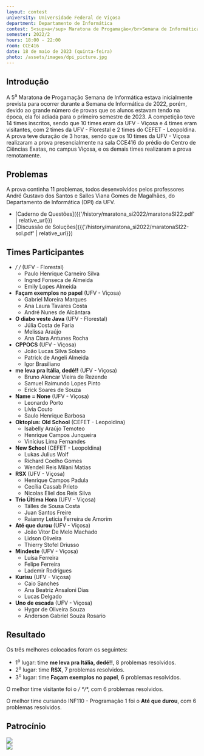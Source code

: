 ```yaml
---
layout: contest
university: Universidade Federal de Viçosa
department: Departamento de Informática
contest: 5<sup>a</sup> Maratona de Progamação</br>Semana de Informática
semester: 2022/2
hours: 18:00 - 22:00
room: CCE416
date: 18 de maio de 2023 (quinta-feira)
photo: /assets/images/dpi_picture.jpg
---
```


## Introdução

A 5<sup>a</sup> Maratona de Progamação Semana de Informática estava inicialmente prevista para ocorrer durante a Semana de Informática de 2022,
porém, devido ao grande número de provas que os alunos estavam tendo na época, ela foi adiada para o primeiro semestre de 2023. A competição teve 14 times inscritos, sendo que 10 times eram da UFV - Viçosa e 4 times eram visitantes, com 2 times da UFV - Florestal e 2 times do CEFET - Leopoldina. A prova teve duração de 3 horas, sendo que os 10 times da UFV - Viçosa realizaram a prova presencialmente na sala CCE416 do prédio do Centro de Ciências Exatas, no campus Viçosa, e os demais times realizaram a prova remotamente.  

## Problemas

A prova continha 11 problemas, todos desenvolvidos pelos professores André Gustavo dos Santos e Salles Viana Gomes de Magalhães, do Departamento de Informática (DPI) da UFV.

- [Caderno de Questões]({{'/history/maratona_si2022/maratonaSI22.pdf' | relative_url}})
- [Discussão de Soluções]({{'/history/maratona_si2022/maratonaSI22-sol.pdf' | relative_url}})

## Times Participantes

- **/* */** (UFV - Florestal)
   - Paulo Henrique Carneiro Silva 	
   - Ingred Fonseca de Almeida
   - Emily Lopes Almeida
- **Façam exemplos no papel** (UFV - Viçosa)
   - Gabriel Moreira Marques	
   - Ana Laura Tavares Costa
   - André Nunes de Alcântara
- **O diabo veste Java** (UFV - Florestal)
   - Júlia Costa de Faria		
   - Melissa Araújo
   - Ana Clara Antunes Rocha
- **CPPOCS** (UFV - Viçosa)
   - João Lucas Silva Solano 		
   - Patrick de Angeli Almeida
   - Igor Brasiliano
- **me leva pra Itália, dedé!!** (UFV - Viçosa)
   - Bruno Alencar Vieira de Rezende
   - Samuel Raimundo Lopes Pinto
   - Erick Soares de Souza
- **Name = None** (UFV - Viçosa)
   - Leonardo Porto	
   - Lívia Couto
   - Saulo Henrique Barbosa
- **Oktoplus: Old School** (CEFET - Leopoldina)
   - Isabelly Araújo Temoteo		
   - Henrique Campos Junqueira
   - Vinícius Lima Fernandes
- **New School** (CEFET - Leopoldina)
   - Lukas Julius Wolf		
   - Richard Coelho Gomes
   - Wendell Reis Milani Matias
- **RSX** (UFV - Viçosa)
   - Henrique Campos Padula		
   - Cecília Cassab Prieto
   - Nicolas Eliel dos Reis Silva
- **Trio Última Hora** (UFV - Viçosa)
   - Tálles de Sousa Costa	
   - Juan Santos Freire	
   - Raianny Leticia Ferreira de Amorim
- **Até que durou** (UFV - Viçosa)
   - João Vitor De Melo Machado	
   - Lidson Oliveira	
   - Thierry Stofel Driusso
- **Mindeste** (UFV - Viçosa)
   - Luísa Ferreira 	 	
   - Felipe Ferreira
   - Lademir Rodrigues 
- **Kurisu** (UFV - Viçosa)
   - Caio Sanches 	 	
   - Ana Beatriz Ansaloni Dias
   - Lucas Delgado
- **Uno de escada** (UFV - Viçosa)
   - Hygor de Oliveira Souza	
   - Anderson Gabriel Souza Rosario 

## Resultado

Os três melhores colocados foram os seguintes:
- 1<sup>o</sup>  lugar: time **me leva pra Itália, dedé!!**, 8 problemas resolvidos.
- 2<sup>o</sup>  lugar: time **RSX**, 7 problemas resolvidos.
- 3<sup>o</sup>  lugar: time **Façam exemplos no papel**, 6 problemas resolvidos.

O melhor time visitante foi o **/* */**, com 6 problemas resolvidos.

O melhor time cursando INF110 - Programação 1 foi o **Até que durou**, com 6 problemas resolvidos.

## Patrocínio

<div class="contest-sponsors">
   <div>
      <a href="https://www.sydle.com/br/"><img src="{{'/history/maratona_si2022/sponsors/sydle_logo.png' | relative_url}}"></a>
   </div>
   <div>
      <a href="https://levty.com/br"><img src="{{'/history/maratona_si2022/sponsors/levty_logo.png' | relative_url}}"></a>
   </div>
</div>